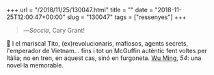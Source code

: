+++
url = "/2018/11/25/130047.html"
title = ""
date = "2018-11-25T12:00:47+00:00"
slug = "130047"
tags = ["ressenyes"]
+++

> —*Soccia*, Cary Grant!

📖 I el mariscal Tito, (ex)revolucionaris, mafiosos, agents secrets, l'emperador de Vietnam… fins i tot un McGuffin autèntic fent voltes per Itàlia; no en tren, en aquest cas, sinó en furgoneta. [Wu Ming](https://www.wumingfoundation.com/giap/che-cose-la-wu-ming-foundation/), *54*: una novel·la memorable.
